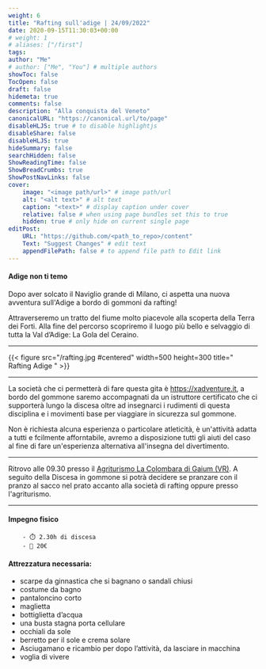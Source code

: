 ```yaml
---
weight: 6
title: "Rafting sull'adige | 24/09/2022"
date: 2020-09-15T11:30:03+00:00
# weight: 1
# aliases: ["/first"]
tags: 
author: "Me"
# author: ["Me", "You"] # multiple authors
showToc: false
TocOpen: false
draft: false
hidemeta: true
comments: false
description: "Alla conquista del Veneto"
canonicalURL: "https://canonical.url/to/page"
disableHLJS: true # to disable highlightjs
disableShare: false
disableHLJS: true
hideSummary: false
searchHidden: false
ShowReadingTime: false
ShowBreadCrumbs: true
ShowPostNavLinks: false 
cover:
    image: "<image path/url>" # image path/url
    alt: "<alt text>" # alt text
    caption: "<text>" # display caption under cover
    relative: false # when using page bundles set this to true
    hidden: true # only hide on current single page
editPost:
    URL: "https://github.com/<path_to_repo>/content"
    Text: "Suggest Changes" # edit text
    appendFilePath: false # to append file path to Edit link
---
```




#### Adige non ti temo 

<!--more--> 
Dopo aver solcato il Naviglio grande di Milano, ci aspetta una nuova avventura sull'Adige a bordo di gommoni da rafting! 

Attraverseremo un tratto del fiume molto piacevole alla scoperta della Terra dei Forti. Alla fine del percorso scopriremo il luogo più bello e selvaggio di tutta la Val d’Adige: La Gola del Ceraino.

---

{{< figure src="/rafting.jpg #centered" width=500 height=300 title=" Rafting Adige " >}}

---
La società che ci permetterà di fare questa gita è https://xadventure.it, a bordo del gommone saremo accompagnati da un istruttore certificato che ci supporterà lungo la discesa oltre ad insegnarci i rudimenti di questa disciplina e i movimenti base per viaggiare in sicurezza sul gommone.

Non è richiesta alcuna esperienza o particolare atleticità, è un'attività adatta a tutti e fcilmente afforntabile, avremo a disposizione tutti gli aiuti del caso al fine di fare un'esperienza alternativa all'insegna del divertimento.

---

Ritrovo alle 09.30 presso il  [Agriturismo La Colombara di Gaium (VR)](https://g.page/la-colombara?share). 
A seguito della Discesa in gommone si potrà decidere se pranzare con il pranzo al sacco nel prato accanto alla società di rafting oppure presso l'agriturismo. 

--- 
#### Impegno fisico

        - ⏱️ 2.30h di discesa
        - 💸 20€


#### Attrezzatura necessaria:  
- scarpe da ginnastica che si bagnano o sandali chiusi
- costume da bagno
- pantaloncino corto 
- maglietta
- bottiglietta d’acqua
- una busta stagna porta cellulare 
- occhiali da sole
- berretto per il sole e crema solare
- Asciugamano e ricambio per dopo l’attività, da lasciare in macchina
- voglia di vivere 